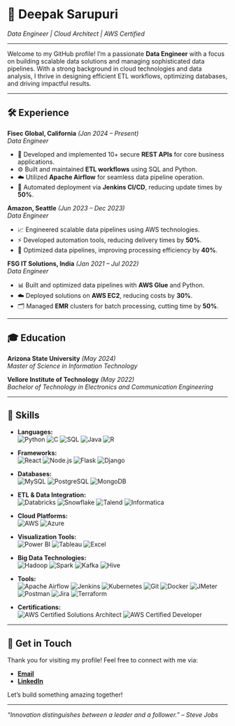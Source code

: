 # 🌟 **Deepak Sarupuri**  
*Data Engineer | Cloud Architect | AWS Certified*

---

Welcome to my GitHub profile! I’m a passionate **Data Engineer** with a focus on building scalable data solutions and managing sophisticated data pipelines. With a strong background in cloud technologies and data analysis, I thrive in designing efficient ETL workflows, optimizing databases, and driving impactful results.

---

## 🛠️ **Experience**

**Fisec Global, California** *(Jan 2024 – Present)*  
*Data Engineer*  
- 🚀 Developed and implemented 10+ secure **REST APIs** for core business applications.
- ⚙️ Built and maintained **ETL workflows** using SQL and Python.
- ☁️ Utilized **Apache Airflow** for seamless data pipeline operation.
- 🔄 Automated deployment via **Jenkins CI/CD**, reducing update times by **50%**.

**Amazon, Seattle** *(Jun 2023 – Dec 2023)*  
*Data Engineer*  
- 📈 Engineered scalable data pipelines using AWS technologies.
- ⚡ Developed automation tools, reducing delivery times by **50%**.
- 🚀 Optimized data pipelines, improving processing efficiency by **40%**.

**FSG IT Solutions, India** *(Jan 2021 – Jul 2022)*  
*Data Engineer*  
- 📊 Built and optimized data pipelines with **AWS Glue** and Python.
- ☁️ Deployed solutions on **AWS EC2**, reducing costs by **30%**.
- 🗂️ Managed **EMR** clusters for batch processing, cutting time by **50%**.

---

## 🎓 **Education**

**Arizona State University** *(May 2024)*  
*Master of Science in Information Technology*  

**Vellore Institute of Technology** *(May 2022)*  
*Bachelor of Technology in Electronics and Communication Engineering*  

---

## 🔧 **Skills**

- **Languages:**  
  ![Python](https://img.shields.io/badge/Python-3776AB?style=flat&logo=python&logoColor=white) 
  ![C](https://img.shields.io/badge/C-00599C?style=flat&logo=c&logoColor=white) 
  ![SQL](https://img.shields.io/badge/SQL-4479A1?style=flat&logo=sqlite&logoColor=white) 
  ![Java](https://img.shields.io/badge/Java-007396?style=flat&logo=java&logoColor=white) 
  ![R](https://img.shields.io/badge/R-276DC3?style=flat&logo=r&logoColor=white) 

- **Frameworks:**  
  ![React](https://img.shields.io/badge/React-61DAFB?style=flat&logo=react&logoColor=black) 
  ![Node.js](https://img.shields.io/badge/Node.js-339933?style=flat&logo=nodedotjs&logoColor=white) 
  ![Flask](https://img.shields.io/badge/Flask-000000?style=flat&logo=flask&logoColor=white) 
  ![Django](https://img.shields.io/badge/Django-092D40?style=flat&logo=django&logoColor=white) 

- **Databases:**  
  ![MySQL](https://img.shields.io/badge/MySQL-4479A1?style=flat&logo=mysql&logoColor=white) 
  ![PostgreSQL](https://img.shields.io/badge/PostgreSQL-4169E1?style=flat&logo=postgresql&logoColor=white) 
  ![MongoDB](https://img.shields.io/badge/MongoDB-47A248?style=flat&logo=mongodb&logoColor=white) 

- **ETL & Data Integration:**  
  ![Databricks](https://img.shields.io/badge/Databricks-FC4C02?style=flat&logo=databricks&logoColor=white) 
  ![Snowflake](https://img.shields.io/badge/Snowflake-0C3E6C?style=flat&logo=snowflake&logoColor=white) 
  ![Talend](https://img.shields.io/badge/Talend-0095D5?style=flat&logo=talend&logoColor=white) 
  ![Informatica](https://img.shields.io/badge/Informatica-FF4F00?style=flat&logo=Informatica&logoColor=white) 

- **Cloud Platforms:**  
  ![AWS](https://img.shields.io/badge/AWS-232F3E?style=flat&logo=amazonaws&logoColor=white) 
  ![Azure](https://img.shields.io/badge/Azure-0078D4?style=flat&logo=microsoft-azure&logoColor=white) 

- **Visualization Tools:**  
  ![Power BI](https://img.shields.io/badge/Power%20BI-F2C811?style=flat&logo=power-bi&logoColor=black) 
  ![Tableau](https://img.shields.io/badge/Tableau-E97627?style=flat&logo=tableau&logoColor=white) 
  ![Excel](https://img.shields.io/badge/Microsoft%20Excel-217346?style=flat&logo=microsoft-excel&logoColor=white) 

- **Big Data Technologies:**  
  ![Hadoop](https://img.shields.io/badge/Hadoop-66CCFF?style=flat&logo=apache-hadoop&logoColor=black) 
  ![Spark](https://img.shields.io/badge/Spark-E25A1C?style=flat&logo=apache-spark&logoColor=white) 
  ![Kafka](https://img.shields.io/badge/Kafka-231F20?style=flat&logo=apache-kafka&logoColor=white) 
  ![Hive](https://img.shields.io/badge/Hive-FDEE21?style=flat&logo=apache-hive&logoColor=black) 

- **Tools:**  
  ![Apache Airflow](https://img.shields.io/badge/Apache%20Airflow-017CEE?style=flat&logo=apache-airflow&logoColor=white) 
  ![Jenkins](https://img.shields.io/badge/Jenkins-D24939?style=flat&logo=jenkins&logoColor=white) 
  ![Kubernetes](https://img.shields.io/badge/Kubernetes-326CE5?style=flat&logo=kubernetes&logoColor=white) 
  ![Git](https://img.shields.io/badge/Git-F05032?style=flat&logo=git&logoColor=white) 
  ![Docker](https://img.shields.io/badge/Docker-2496ED?style=flat&logo=docker&logoColor=white) 
  ![JMeter](https://img.shields.io/badge/JMeter-D22128?style=flat&logo=apache-jmeter&logoColor=white) 
  ![Postman](https://img.shields.io/badge/Postman-FF6C37?style=flat&logo=postman&logoColor=white) 
  ![Jira](https://img.shields.io/badge/Jira-0052CC?style=flat&logo=jira&logoColor=white) 
  ![Terraform](https://img.shields.io/badge/Terraform-623CE4?style=flat&logo=terraform&logoColor=white) 

- **Certifications:**  
  ![AWS Certified Solutions Architect](https://img.shields.io/badge/AWS%20Certified-Solutions%20Architect%20Associate-232F3E?style=flat&logo=amazon-aws&logoColor=white) 
  ![AWS Certified Developer](https://img.shields.io/badge/AWS%20Certified-Developer%20Associate-232F3E?style=flat&logo=amazon-aws&logoColor=white) 

---

## 🚀 **Get in Touch**

Thank you for visiting my profile! Feel free to connect with me via:

- **[Email](mailto:deepaksde24@gmail.com)**
- **[LinkedIn](https://www.linkedin.com/in/deepak-sarupuri/)**

Let’s build something amazing together!

---

*“Innovation distinguishes between a leader and a follower.” – Steve Jobs*
